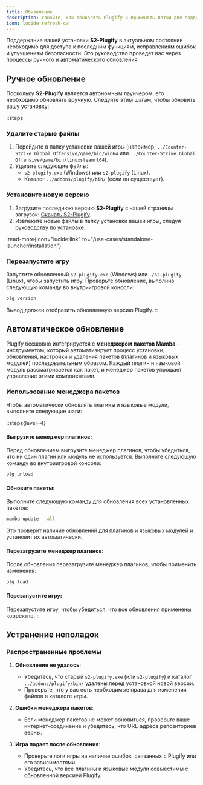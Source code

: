 ```yaml
---
title: Обновление
description: Узнайте, как обновлять Plugify и применять патчи для поддержания совместимости с обновлениями игры.
icon: lucide:refresh-cw
---
```


Поддержание вашей установки **S2-Plugify** в актуальном состоянии необходимо для доступа к последним функциям, исправлениям ошибок и улучшениям безопасности. Это руководство проведет вас через процессы ручного и автоматического обновления.

## **Ручное обновление**

Поскольку **S2-Plugify** является автономным лаунчером, его необходимо обновлять вручную. Следуйте этим шагам, чтобы обновить вашу установку:

::steps
### **Удалите старые файлы**
1. Перейдите в папку установки вашей игры (например, `../Counter-Strike Global Offensive/game/bin/win64` или `../Counter-Strike Global Offensive/game/bin/linuxsteamrt64`).
2. Удалите следующие файлы:
    - `s2-plugify.exe` (Windows) или `s2-plugify` (Linux).
    - Каталог `../addons/plugify/bin/` (если он существует).

### **Установите новую версию**
1. Загрузите последнюю версию **S2-Plugify** с нашей страницы загрузок:
   [Скачать S2-Plugify](https://github.com/untrustedmodders/s2-plugify).
2. Извлеките новые файлы в папку установки вашей игры, следуя [руководству по установке](/use-cases/standalone-launcher/installation/).

:read-more{icon="lucide:link" to="/use-cases/standalone-launcher/installation"}

### **Перезапустите игру**
Запустите обновленный `s2-plugify.exe` (Windows) или `./s2-plugify` (Linux), чтобы запустить игру. Проверьте обновление, выполнив следующую команду во внутриигровой консоли:

```bash
plg version
```

Вывод должен отобразить обновленную версию Plugify.
::

## **Автоматическое обновление**

Plugify бесшовно интегрируется с **менеджером пакетов Mamba** - инструментом, который автоматизирует процесс установки, обновления, настройки и удаления пакетов (плагинов и языковых модулей) последовательным образом. Каждый плагин и языковой модуль рассматривается как пакет, и менеджер пакетов упрощает управление этими компонентами.

### **Использование менеджера пакетов**
Чтобы автоматически обновлять плагины и языковые модули, выполните следующие шаги:

::steps{level=4}
#### **Выгрузите менеджер плагинов**:  
   Перед обновлением выгрузите менеджер плагинов, чтобы убедиться, что ни один плагин или модуль не используется. Выполните следующую команду во внутриигровой консоли:

   ```bash
   plg unload
   ```

#### **Обновите пакеты**:  
   Выполните следующую команду для обновления всех установленных пакетов:

   ```bash
   mamba update --all
   ```

   Это проверит наличие обновлений для плагинов и языковых модулей и установит их автоматически.

#### **Перезагрузите менеджер плагинов**:  
   После обновления перезагрузите менеджер плагинов, чтобы применить изменения:

   ```bash
   plg load
   ```

#### **Перезапустите игру**:  
   Перезапустите игру, чтобы убедиться, что все обновления применены корректно.
::

## **Устранение неполадок**

### **Распространенные проблемы**
1. **Обновление не удалось**:
    - Убедитесь, что старый `s2-plugify.exe` (или `s2-plugify`) и каталог `../addons/plugify/bin/` удалены перед установкой новой версии.
    - Проверьте, что у вас есть необходимые права для изменения файлов в каталоге игры.

2. **Ошибки менеджера пакетов**:
    - Если менеджер пакетов не может обновиться, проверьте ваше интернет-соединение и убедитесь, что URL-адреса репозиториев верны.

3. **Игра падает после обновления**:
    - Проверьте логи игры на наличие ошибок, связанных с Plugify или его зависимостями.
    - Убедитесь, что все плагины и языковые модули совместимы с обновленной версией Plugify.